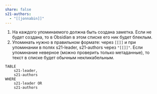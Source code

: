 ```yaml
---
share: false
s21-authors:
  - "[[jonnabin]]"
---
```


1. На каждого упоминаемого должна быть создана заметка. Если не будет создана, то в Obsidian в этом списке его ник будет блеклым.
1. Упоминать нужно в правильном формате: через `[[]]` и при упоминании в полях s21-leader, s21-authors через `"[[]]"`. Если упоминание неверное (можно проверить только метаданные), то текст в списке будет обычным некликабельным. 

```dataview
TABLE
	s21-leader,
	s21-authors
WHERE 
	s21-leader OR
	s21-authors
```